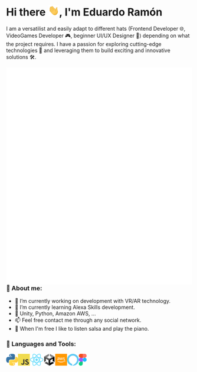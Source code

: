 # Hi there <img src="https://github.com/Edurz135/Edurz135/blob/main/assets/hand.gif" width="30">, I'm Eduardo Ramón 

I am a versatilist and easily adapt to different hats (Frontend Developer 🌐, VideoGames Developer 🎮, beginner UI/UX Designer 🎨) depending on what the project requires. I have a passion for exploring cutting-edge technologies 🚀 and leveraging them to build exciting and innovative solutions 🛠️.

<img src="https://github.com/Edurz135/Github-Stats-Visualization/blob/master/generated/overview.svg#gh-light-mode-only" alt="edurz" align="right" />
<img src="https://github.com/Edurz135/Github-Stats-Visualization/blob/master/generated/overview.svg#gh-dark-mode-only" alt="edurz" align="right" />

### 💯 About me:
- 🔭 I’m currently working on development with VR/AR technology.
- 🌱 I’m currently learning Alexa Skills development.
- 💖 Unity, Python, Amazon AWS, ...
- 📫 Feel free contact me through any social network. 
- 🎹 When I'm free I like to listen salsa and play the piano.

### 🔨 Languages and Tools:
<a href="https://www.python.org" target="_blank"><img align="left" alt="Python" height ="32px" src="https://github.com/Edurz135/Edurz135/blob/main/assets/python.png"></a>
<a href="https://developer.mozilla.org/en-US/docs/Web/JavaScript" target="_blank"> <img align="left" alt="JavaScript" height ="32px"  src="https://github.com/Edurz135/Edurz135/blob/main/assets/javascript.png"> </a>
<a href="https://reactjs.org/" target="_blank"> <img align="left" alt="React" height ="32px" src="https://github.com/Edurz135/Edurz135/blob/main/assets/react.png"></a>
<a href="https://unity.com/" target="_blank"><img align="left" alt="Unity" height ="32px" src="https://github.com/Edurz135/Edurz135/blob/main/assets/unity.png"></a>
<a href="https://aws.amazon.com/?nc2=h_lg" target="_blank"> <img  align="left" alt="Amazon" height='32px' src="https://github.com/Edurz135/Edurz135/blob/main/assets/aws.png"/> </a>
<a href="https://alexa.amazon.com/" target="_blank"> <img align="left" alt="Alexa" height='32px' src="https://github.com/Edurz135/Edurz135/blob/main/assets/alexa.png"/> </a>
<a href="https://www.figma.com/" target="_blank"> <img align="left" alt="figma" height='32px' src="https://github.com/Edurz135/Edurz135/blob/main/assets/figma.png"/> </a>

